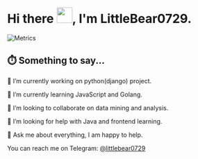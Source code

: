 # Hi there <img src="https://media.giphy.com/media/hvRJCLFzcasrR4ia7z/giphy.gif" width="36px">, I'm LittleBear0729.

![Metrics](https://metrics.lecoq.io/littlebear0729?template=classic&languages=1&languages.ignored=html%2C%20css&languages.limit=8&languages.sections=most-used&languages.colors=github&languages.threshold=0%25&languages.indepth=false&languages.categories=markup%2C%20programming&languages.recent.categories=markup%2C%20programming&languages.recent.load=300&languages.recent.days=14&config.timezone=Asia%2FShanghai)

## ⏱️ Something to say...

🔭 I’m currently working on python(django) project.

🌱 I’m currently learning JavaScript and Golang.

👯 I’m looking to collaborate on data mining and analysis.

🤔 I’m looking for help with Java and frontend learning.

💬 Ask me about everything, I am happy to help.

You can reach me on Telegram: [@littlebear0729](https://t.me/littlebear0729)